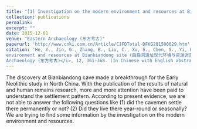 ```yaml
---
title: "[1] Investigation on the modern environment and resources at Bianbiandong site (扁扁洞遗址现代环境与资源调查报告)"
collection: publications
permalink:
excerpt: ""
date: 2015-12-01
venue: "Eastern Archaeology (东方考古)"
paperurl: 'http://www.cnki.com.cn/Article/CJFDTotal-DFKG201500029.htm'
citation: 'He, Y., Jin, G., Zhang, B., Liu, C., Xu, S., Chen, S., Yi, H., & Jiang, F. (2015). Investigation on the modern
environment and resources at Bianbiandong site (扁扁洞遗址现代环境与资源调查报告). <i>Eastern
Archaeology (东方考古)</i>, 12, 361-368. (In Chinese with English abstract)'
---
```

The discovery at Bianbiandong cave made a breakthrough for the Early Neolithic study in North China. With the publication of the results of natural and human remains research, more and more attention have been paid to understand the settlement pattern. According to present evidence, we are not able to answer the following questions like (1) did the cavemen settle there permanently or not? (2) Did they live there year-round or seasonally? We are trying to find some information by the investigation on the modern environment and resources.